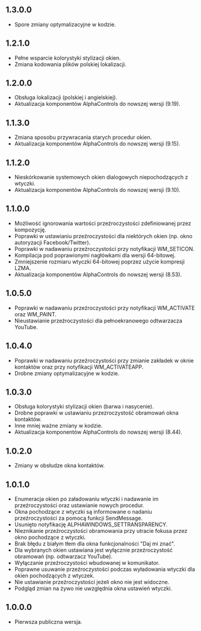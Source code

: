 1.3.0.0
-----
* Spore zmiany optymalizacyjne w kodzie.

1.2.1.0
-----
* Pełne wsparcie kolorystyki stylizacji okien.
* Zmiana kodowania plików polskiej lokalizacji.

1.2.0.0
-----
* Obsługa lokalizacji (polskiej i angielskiej).
* Aktualizacja komponentów AlphaControls do nowszej wersji (9.19).

1.1.3.0
-----
* Zmiana sposobu przywracania starych procedur okien.
* Aktualizacja komponentów AlphaControls do nowszej wersji (9.15).

1.1.2.0
-----
* Nieskórkowanie systemowych okien dialogowych niepochodzących z wtyczki.
* Aktualizacja komponentów AlphaControls do nowszej wersji (9.10).

1.1.0.0
-----
* Możliwość ignorowania wartości przeźroczystości zdefiniowanej przez kompozycję.
* Poprawki w ustawianiu przeźroczystości dla niektórych okien (np. okno autoryzacji Facebook/Twitter).
* Poprawki w nadawaniu przeźroczystości przy notyfikacji WM_SETICON.
* Kompilacja pod poprawionymi nagłówkami dla wersji 64-bitowej.
* Zmniejszenie rozmiaru wtyczki 64-bitowej poprzez użycie kompresji LZMA.
* Aktualizacja komponentów AlphaControls do nowszej wersji (8.53).

1.0.5.0
-----
* Poprawki w nadawaniu przeźroczystości przy notyfikacji WM_ACTIVATE oraz WM_PAINT.
* Nieustawianie przeźroczystości dla pełnoekranowego odtwarzacza YouTube.

1.0.4.0
-----
* Poprawki w nadawaniu przeźroczystości przy zmianie zakładek w oknie kontaktów oraz przy notyfikacji WM_ACTIVATEAPP. 
* Drobne zmiany optymalizacyjne w kodzie.

1.0.3.0
-----
* Obsługa kolorystyki stylizacji okien (barwa i nasycenie).
* Drobne poprawki w ustawianiu przezroczystość obramowań okna kontaktów.
* Inne mniej ważne zmiany w kodzie.
* Aktualizacja komponentów AlphaControls do nowszej wersji (8.44).

1.0.2.0
-----
* Zmiany w obsłudze okna kontaktów.

1.0.1.0
-----
* Enumeracja okien po załadowaniu wtyczki i nadawanie im przeźroczystości oraz ustawianie nowych procedur.
* Okna pochodzące z wtyczki są informowane o nadaniu przeźroczystości za pomocą funkcji SendMessage.
* Usunięto notyfikację ALPHAWINDOWS_SETTRANSPARENCY.
* Nieznikanie przeźroczystości obramowania przy utracie fokusa przez okno pochodzące z wtyczki.
* Brak błędu z białym tłem dla okna funkcjonalności "Daj mi znać".
* Dla wybranych okien ustawiana jest wyłącznie przeźroczystość obramowań (np. odtwarzacz YouTube).
* Wyłączanie przeźroczystości wbudowanej w komunikator.
* Poprawne usuwanie przeźroczystości podczas wyładowania wtyczki dla okien pochodzących z wtyczek.
* Nie ustawianie przeźroczystości jeżeli okno nie jest widoczne.
* Podgląd zmian na żywo nie uwzględnia okna ustawień wtyczki.

1.0.0.0
-----
* Pierwsza publiczna wersja.